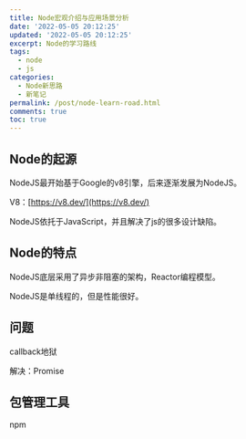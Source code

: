 ```yaml
---
title: Node宏观介绍与应用场景分析
date: '2022-05-05 20:12:25'
updated: '2022-05-05 20:12:25'
excerpt: Node的学习路线
tags:
  - node
  - js
categories:
  - Node新思路
  - 新笔记
permalink: /post/node-learn-road.html
comments: true
toc: true
---
```

## Node的起源

NodeJS最开始基于Google的v8引擎，后来逐渐发展为NodeJS。

V8：[https://v8.dev/](https://v8.dev/)

NodeJS依托于JavaScript，并且解决了js的很多设计缺陷。

## Node的特点

NodeJS底层采用了异步非阻塞的架构，Reactor编程模型。

NodeJS是单线程的，但是性能很好。

## 问题

callback地狱

解决：Promise

## 包管理工具

npm